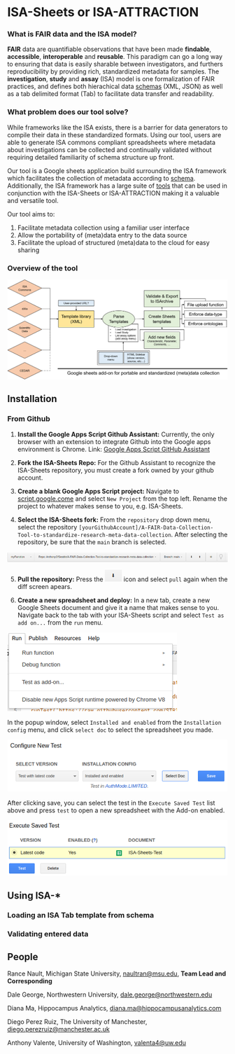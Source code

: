 # ISA-Sheets or ISA-ATTRACTION

### What is FAIR data and the ISA model?

**FAIR** data are quantifiable observations that have been made **findable**, **accessible**, **interoperable** and **reusable**.
This paradigm can go a long way to ensuring that data is easily sharable between investigators,
and furthers reproducibility by providing rich, standardized metadata for samples.
The **investigation**, **study** and **assay** (ISA) model is one formalization of FAIR practices,
and defines both hierachical data [schemas](https://isatools.readthedocs.io/en/latest/isamodel.html) (XML, JSON) as well as a tab delimited format (Tab)
to facilitate data transfer and readability.

### What problem does our tool solve?
While frameworks like the ISA exists, there is a barrier for data generators to compile their data in these standardized formats. Using our tool, users are able to generate ISA commons compliant spreadsheets where metadata about investigations can be collected and continually validated without requiring detailed familiarity of schema structure up front.

Our tool is a Google sheets application build surrounding the ISA framework which facilitates the collection of metadata according to 
[schema](https://github.com/ISA-tools/Configuration-Files/tree/master/isaconfig-default_v2015-07-02). Additionally, the ISA framework has a large suite of [tools](https://isa-tools.org/) that can be used in conjunction with the ISA-Sheets or ISA-ATTRACTION making it a valuable and versatile tool. 

Our tool aims to: 
1. Facilitate metadata collection using a familiar user interface
2. Allow the portability of (meta)data entry to the data source 
3. Facilitate the upload of structured (meta)data to the cloud for easy sharing

### Overview of the tool 

![workflow diagram](https://raw.githubusercontent.com/STRIDES-Codes/A-FAIR-Data-Collection-Tool-to-standardize-research-meta-data-collection/main/static/ISASheetsWorkflow.png)

## Installation

### From Github

1. **Install the Google Apps Script Github Assistant:** 
Currently, the only browser with an extension to integrate Github into the Google apps environment is Chrome. Link: [Google Apps Script GitHub Assistant](https://chrome.google.com/webstore/detail/google-apps-script-github/lfjcgcmkmjjlieihflfhjopckgpelofo?hl=en)

2. **Fork the ISA-Sheets Repo:**
For the Github Assistant to recognize the ISA-Sheets repository, you must create a fork owned by your github account.

3. **Create a blank Google Apps Script project:**
Navigate to [script.google.come](https://script.google.com/) and select `New Project` from the top left.
Rename the project to whatever makes sense to you, e.g. ISA-Sheets.

4. **Select the ISA-Sheets fork:**
From the `repository` drop down menu, select the repository 
`[yourGithubAccount]/A-FAIR-Data-Collection-Tool-to-standardize-research-meta-data-collection`.
After selecting the repository, be sure that the `main` branch is selected.

![repo bar](static/installation_github_repo_bar.png)

5. **Pull the repository:**
Press the ![pull](static/installation_github_pull_icon.png) icon and select `pull` again when the diff screen apears.

6. **Create a new spreadsheet and deploy:**
In a new tab, create a new Google Sheets document and give it a name that makes sense to you.
Navigate back to the tab with your ISA-Sheets script and select `Test as add on...` from the `run` menu.

![run menu](static/installation_github_run_menu.png)

In the popup window, select `Installed and enabled` from the `Installation config` menu,
and click `select doc` to select the spreadsheet you made.

![configure test](static/installation_github_configure_test.png)

After clicking save, you can select the test in the `Execute Saved Test` list above 
and press `test` to open a new spreadsheet with the Add-on enabled.

![execute test](static/installation_github_execute_test.png)


## Using ISA-*

### Loading an ISA Tab template from schema

### Validating entered data

## People

Rance Nault, Michigan State University, naultran@msu.edu, **Team Lead and Corresponding**

Dale George, Northwestern University, dale.george@northwestern.edu

Diana Ma, Hippocampus Analytics, diana.ma@hippocampusanalytics.com

Diego Perez Ruiz, The University of Manchester, diego.perezruiz@manchester.ac.uk

Anthony Valente, University of Washington, valenta4@uw.edu

